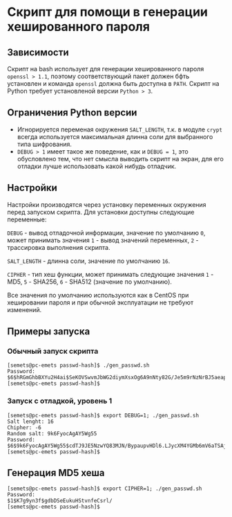 # Скрипт для помощи в генерации хешированного пароля 
## Зависимости
Скрипт на bash использует для генерации хешированного пароля `openssl > 1.1`, поэтому соответствующий пакет должен бфть установлен и команда `openssl` должна быть доступна в `PATH`.
Скрипт на Python требует установленой версии `Python > 3`.

## Ограничения Python версии
* Игнорируется переменая окружения `SALT_LENGTH`, т.к. в модуле `crypt` всегда используется максимальная длинна соли для выбранного типа шифрования.
* `DEBUG > 1` имеет такое же поведение, как и `DEBUG = 1`, это обусловлено тем, что нет смысла выводить скрипт на экран, для его отладки лучше использовать какой нибудь отладчик.

## Настройки
Настройки производятся через установку переменных окружения перед запуском скрипта. Для установки доступны следующие переменные:

`DEBUG` - вывод отладочной информации, значение по умолчанию `0`, может принимать значения `1` - вывод значений переменных, `2` - трассировка выполнения скрипта.

`SALT_LENGTH` - длинна соли, значение по умолчанию `16`.

`CIPHER` - тип хеш функции, может принимать следующие значения `1` - MD5, `5` - SHA256, `6` - SHA512 (значение по умолчанию).

Все значения по умолчанию используются как в CentOS при хешировании пароля и при обычной эксплуатации не требуют изменений.

## Примеры запуска
### Обычный запуск скрипта
```
[semets@pc-emets passwd-hash]$ ./gen_passwd.sh 
Password: 
$6$hRGmGhbBXYu2H4ai$SeKOVSwvmJbWG2diymXsxOg6A9nNty82G/Je5m9rNzNrBJ5aeapfWkocbQLZ2AEnBpl80i7yIy/3Yi2RcZ.y21
[semets@pc-emets passwd-hash]$ 
```
### Запуск с отладкой, уровень 1
```
[semets@pc-emets passwd-hash]$ export DEBUG=1; ./gen_passwd.sh 
Salt lenght: 16
Chipher: -6
Random salt: 9k6FyocAgAY5Wg55
Password: 
$6$9k6FyocAgAY5Wg55$cdTJ9JE5NzwYQ83MJN/BypaupvHDl6.LJycXM4YGMb6mV6aTSAjuruJ/8ANiaSYdRWdpYnyvi8d2lwVpBuClc1
[semets@pc-emets passwd-hash]$
```
## Генерация MD5 хеша
```
[semets@pc-emets passwd-hash]$ export CIPHER=1; ./gen_passwd.sh 
Password: 
$1$K7g9yn3f$gdbDSeEukuHStvnfeCsrl/
[semets@pc-emets passwd-hash]$ 
```
